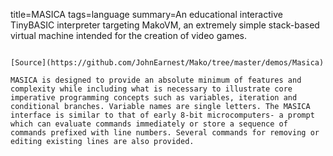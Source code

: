 title=MASICA
tags=language
summary=An educational interactive TinyBASIC interpreter targeting MakoVM, an extremely simple stack-based virtual machine intended for the creation of video games. 
~~~~~~

[Source](https://github.com/JohnEarnest/Mako/tree/master/demos/Masica)

MASICA is designed to provide an absolute minimum of features and complexity while including what is necessary to illustrate core imperative programming concepts such as variables, iteration and conditional branches. Variable names are single letters. The MASICA interface is similar to that of early 8-bit microcomputers- a prompt which can evaluate commands immediately or store a sequence of commands prefixed with line numbers. Several commands for removing or editing existing lines are also provided.
